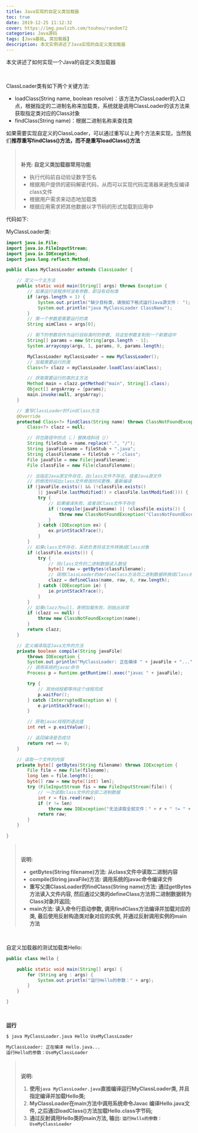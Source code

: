 ```yaml
---
title: Java实现的自定义类加载器
toc: true
date: 2019-12-25 11:12:32
cover: https://img.paulzzh.com/touhou/random?2
categories: Java源码
tags: [Java基础, 类加载器]
description: 本文实例讲述了Java实现的自定义类加载器
---
```


本文讲述了如何实现一个Java的自定义类加载器

<br/>

<!--more-->

ClassLoader类有如下两个关键方法:

-   loadClass(String name, boolean resolve)：该方法为ClassLoader的入口点，根据指定的二进制名称来加载类，系统就是调用ClassLoader的该方法来获取指定类对应的Class对象
-   findClass(String name)：根据二进制名称来查找类

如果需要实现自定义的ClassLoader，可以通过重写以上两个方法来实现，当然我们**推荐重写findClass()方法，而不是重写loadClass()方法**

><br/>
>
>**补充: 自定义类加载器常用功能**
>
>-   执行代码前自动验证数字签名
>-   根据用户提供的密码解密代码，从而可以实现代码混淆器来避免反编译class文件
>-   根据用户需求来动态地加载类
>-   根据应用需求把其他数据以字节码的形式加载到应用中

代码如下:

MyClassLoader类:

```java
import java.io.File;
import java.io.FileInputStream;
import java.io.IOException;
import java.lang.reflect.Method;

public class MyClassLoader extends ClassLoader {

    // 定义一个主方法
    public static void main(String[] args) throws Exception {
        // 如果运行该程序时没有参数，即没有目标类
        if (args.length < 1) {
            System.out.println("缺少目标类，请按如下格式运行Java源文件： ");
            System.out.println("java MyClassLoader ClassName");
        }
        // 第一个参数是需要运行的类
        String aimClass = args[0];

        // 剩下的参数将作为运行目标类时的参数, 将这些参数复制到一个新数组中
        String[] params = new String[args.length - 1];
        System.arraycopy(args, 1, params, 0, params.length);

        MyClassLoader myClassLoader = new MyClassLoader();
        // 加载需要运行的类
        Class<?> clazz = myClassLoader.loadClass(aimClass);

        // 获取需要运行的类的主方法
        Method main = clazz.getMethod("main", String[].class);
        Object[] argsArray = {params};
        main.invoke(null, argsArray);
    }

    // 重写ClassLoader的findClass方法
    @Override
    protected Class<?> findClass(String name) throws ClassNotFoundException {
        Class<?> clazz = null;

        // 将包路径中的点（.）替换成斜线（/）
        String fileStub = name.replace(".", "/");
        String javaFilename = fileStub + ".java";
        String classFilename = fileStub + ".class";
        File javaFile = new File(javaFilename);
        File classFile = new File(classFilename);

        // 当指定Java源文件存在，且class文件不存在、或者Java源文件
        // 的修改时间比class文件修改时间更晚，重新编译
        if (javaFile.exists() && (!classFile.exists()
            || javaFile.lastModified() > classFile.lastModified())) {
            try {
                // 如果编译失败，或者该Class文件不存在
                if (!compile(javaFilename) || !classFile.exists()) {
                    throw new ClassNotFoundException("ClassNotFoundException:" + javaFilename);
                }
            } catch (IOException ex) {
                ex.printStackTrace();
            }
        }
        // 如果class文件存在，系统负责将该文件转换成Class对象
        if (classFile.exists()) {
            try {
                // 将class文件的二进制数据读入数组
                byte[] raw = getBytes(classFilename);
                // 调用ClassLoader的defineClass方法将二进制数据转换成Class对象
                clazz = defineClass(name, raw, 0, raw.length);
            } catch (IOException ie) {
                ie.printStackTrace();
            }
        }
        // 如果clazz为null，表明加载失败，则抛出异常
        if (clazz == null) {
            throw new ClassNotFoundException(name);
        }
        return clazz;
    }

    // 定义编译指定Java文件的方法
    private boolean compile(String javaFile)
        throws IOException {
        System.out.println("MyClassLoader: 正在编译 " + javaFile + "...");
        // 调用系统的javac命令
        Process p = Runtime.getRuntime().exec("javac " + javaFile);

        try {
            // 其他线程都等待这个线程完成
            p.waitFor();
        } catch (InterruptedException e) {
            e.printStackTrace();
        }

        // 获取javac线程的退出值
        int ret = p.exitValue();

        // 返回编译是否成功
        return ret == 0;
    }

    // 读取一个文件的内容
    private byte[] getBytes(String filename) throws IOException {
        File file = new File(filename);
        long len = file.length();
        byte[] raw = new byte[(int) len];
        try (FileInputStream fis = new FileInputStream(file)) {
            // 一次读取class文件的全部二进制数据
            int r = fis.read(raw);
            if (r != len)
                throw new IOException("无法读取全部文件：" + r + " != " + len);
            return raw;
        }
    }

}
```

><br/>
>
>**说明:**
>
>-   **getBytes(String filename)方法: 从class文件中读取二进制内容**
>-   **compile(String javaFile)方法: 调用系统的javac命令编译文件**
>-   **重写父类ClassLoader的findClass(String name)方法: 通过getBytes方法读入文件内容, 然后通过父类的defineClass方法将二进制数据转为Class对象并返回;**
>-   **main方法: 读入命令行启动参数, 调用findClass方法编译并加载对应的类, 最后使用反射构造类对象对应的实例, 并通过反射调用实例的main方法**

<br/>

自定义加载器的测试加载类Hello:

```java
public class Hello {

    public static void main(String[] args) {
        for (String arg : args) {
            System.out.println("运行Hello的参数：" + arg);
        }
    }

}
```

<br/>

**运行**

```bash
$ java MyClassLoader.java Hello UseMyClassLoader

MyClassLoader: 正在编译 Hello.java...
运行Hello的参数：UseMyClassLoader
```

><br/>
>
>**说明:**
>
>1.  **使用`java MyClassLoader.java`直接编译运行MyClassLoader类, 并且指定编译并加载Hello类;**
>2.  **MyClassLoader在main方法中调用系统命令Javac 编译Hello.java文件, 之后通过loadClass()方法加载Hello.class字节码;**
>3.  **通过反射调用Hello类的main方法, 输出: `运行Hello的参数：UseMyClassLoader`**

